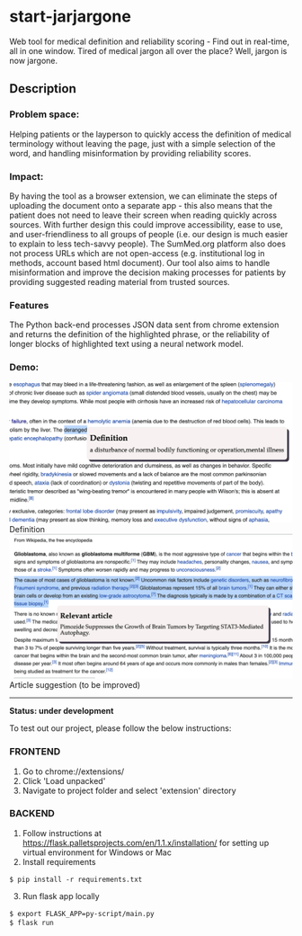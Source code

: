 # start-jarjargone
Web tool for medical definition and reliability scoring - Find out in real-time, all in one window.
Tired of medical jargon all over the place? Well, jargon is now jargone.

## Description
### Problem space: 
Helping patients or the layperson to quickly access the definition of medical terminology without leaving the page, just with a simple selection of the word, and handling misinformation by providing reliability scores.

### Impact: 
By having the tool as a browser extension, we can eliminate the steps of uploading the document onto a separate app - this also means that the patient does not need to leave their screen when reading quickly across sources. With further design this could improve accessibility,  ease to use, and user-friendliness to all groups of people (i.e. our design is much easier to explain to less tech-savvy people). The SumMed.org platform also does not process URLs which are not open-access (e.g. institutional log in methods, account based html document). Our tool also aims to handle misinformation and improve the decision making processes for patients by providing suggested reading material from trusted sources.

### Features
The Python back-end processes JSON data sent from chrome extension and returns the definition of the highlighted phrase, or the reliability of longer blocks of highlighted text using a neural network model.

### Demo:
<img src="demo/demo1b.png" alt="drawing" width="650"/>
<br/>
Definition
<br/>
<img src="demo/demo2.png" alt="drawing" width="650"/>
<br/>
Article suggestion (to be improved)

---
**Status: under development** 

To test out our project, please follow the below instructions:
### FRONTEND 
1. Go to chrome://extensions/
2. Click 'Load unpacked'
3. Navigate to project folder and select 'extension' directory

### BACKEND 
1. Follow instructions at https://flask.palletsprojects.com/en/1.1.x/installation/ for setting up virtual environment for Windows or Mac
2. Install requirements
```
$ pip install -r requirements.txt
```
3. Run flask app locally
```
$ export FLASK_APP=py-script/main.py
$ flask run
```

